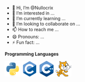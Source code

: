 - 👋 Hi, I’m @Nullocrix
- 👀 I’m interested in ...
- 🌱 I’m currently learning ...
- 💞️ I’m looking to collaborate on ...
- 📫 How to reach me ...
- 😄 Pronouns: ...
- ⚡ Fun fact: ...

**Programming Languages**
<p align='left'>
<img src="https://github.com/Nullocrix/Nullocrix/blob/main/assets/icons/programming/python-original.svg" alt="Python language" height="50" width="50" />
 <img src="https://github.com/Nullocrix/Nullocrix/blob/main/assets/icons/programming/c.svg" alt="C" height="50" width="50" />
<img src="https://github.com/devicons/devicon/blob/master/icons/cplusplus/cplusplus-original.svg" alt="C++" height="50" width="50" />
<img src="https://github.com/Nullocrix/Nullocrix/blob/132e9927c6b5aa68297528c05d8ea32ec22cc954/assets/icons/scratch.svg" alt="C++" height="50" width="50" />
</p>
<!---
Nullocrix/Nullocrix is a ✨ special ✨ repository because its `README.md` (this file) appears on your GitHub profile.
You can click the Preview link to take a look at your changes.
--->
